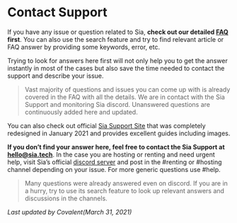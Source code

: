 # Contact Support
If you have any issue or question related to Sia, **check out our detailed [FAQ](/help/faq/index.en.html) first**. You can also use the search feature and try to find relevant article or FAQ answer by providing some keywords, error, etc.

Trying to look for answers here first will not only help you to get the answer instantly in most of the cases but also save the time needed to contact the support and describe your issue.

> Vast majority of questions and issues you can come up with is already covered in the FAQ with all the details. We are in contact with the Sia Support and monitoring Sia discord. Unanswered questions are continuously added here and updated.

You can also check out official [Sia Support Site](https://support.sia.tech/) that was completely redesigned in January 2021 and provides excellent guides including images.

**If you don’t find your answer here, feel free to contact the Sia Support at hello@sia.tech**. In the case you are hosting or renting and need urgent help, visit Sia’s official [discord server](https://discord.gg/invite/sia) and post in the #renting or #hosting channel depending on your issue. For more generic questions use #help.

> Many questions were already answered even on discord. If you are in a hurry, try to use its search feature to look up relevant answers and discussions in the channels.

*Last updated by Covalent(March 31, 2021)*

